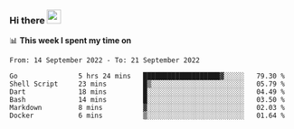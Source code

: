 ### Hi there <a href="https://www.gautamkrishnar.com/"><img src="https://media.giphy.com/media/hvRJCLFzcasrR4ia7z/giphy.gif" width="25px"></a>

📊 **This week I spent my time on**

<!--START_SECTION:waka-->

```text
From: 14 September 2022 - To: 21 September 2022

Go               5 hrs 24 mins   ███████████████████▓░░░░░   79.30 %
Shell Script     23 mins         █▒░░░░░░░░░░░░░░░░░░░░░░░   05.79 %
Dart             18 mins         █░░░░░░░░░░░░░░░░░░░░░░░░   04.49 %
Bash             14 mins         █░░░░░░░░░░░░░░░░░░░░░░░░   03.50 %
Markdown         8 mins          ▓░░░░░░░░░░░░░░░░░░░░░░░░   02.03 %
Docker           6 mins          ▒░░░░░░░░░░░░░░░░░░░░░░░░   01.64 %
```

<!--END_SECTION:waka-->
